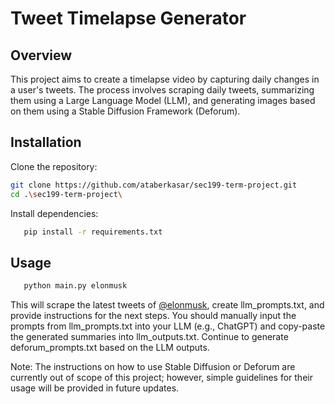 # Tweet Timelapse Generator

## Overview

This project aims to create a timelapse video by capturing daily changes in a user's tweets. The process involves scraping daily tweets, summarizing them using a Large Language Model (LLM), and generating images based on them using a Stable Diffusion Framework (Deforum).

## Installation

Clone the repository:

   ```bash
   git clone https://github.com/ataberkasar/sec199-term-project.git
   cd .\sec199-term-project\
   ```

Install dependencies:

```bash
   pip install -r requirements.txt
```

## Usage

```bash
   python main.py elonmusk
```
This will scrape the latest tweets of [@elonmusk](https://twitter.com/elonmusk), create llm_prompts.txt, and provide instructions for the next steps.
You should manually input the prompts from llm_prompts.txt into your LLM (e.g., ChatGPT) and copy-paste the generated summaries into llm_outputs.txt.
Continue to generate deforum_prompts.txt based on the LLM outputs.

Note: The instructions on how to use Stable Diffusion or Deforum are currently out of scope of this project; however, simple guidelines for their usage will be provided in future updates.
